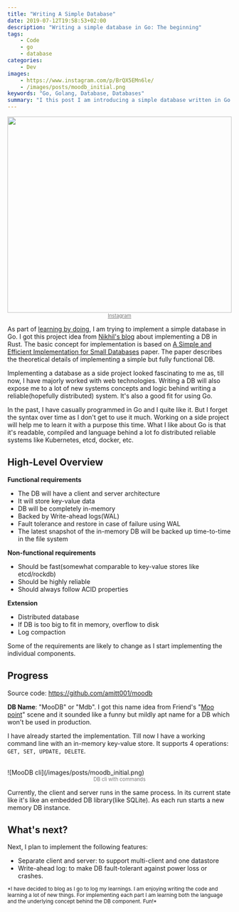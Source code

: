 ```yaml
---
title: "Writing A Simple Database"
date: 2019-07-12T19:58:53+02:00
description: "Writing a simple database in Go: The beginning"
tags:
    - Code
    - go
    - database
categories:
    - Dev
images:
    - https://www.instagram.com/p/BrQX5EMn6le/
    - /images/posts/moodb_initial.png
keywords: "Go, Golang, Database, Databases"
summary: "I this post I am introducing a simple database written in Go. This is part 1 of multi-part posts about it."
---
```


<img style="border-radius:0px;height:440px;width:100%;" src="https://instagram.fcpt7-1.fna.fbcdn.net/vp/fd2cc646f3f39f808dcd53c24e28031e/5DEEAE91/t51.2885-15/e35/46228023_318887132168061_95887248700416063_n.jpg?_nc_ht=instagram.fcpt7-1.fna.fbcdn.net">
<center>
<a href="https://www.instagram.com/p/BrQX5EMn6le/" rel="nofollow" style="color:#757575;font-size:80%;">Instagram</a>
</center>

As part of <a href="https://en.wikipedia.org/wiki/Learning-by-doing" rel="nofollow">learning by doing</a>, I am trying to implement a simple database in Go. I got this project idea from <a href="http://nikhilism.com/post/2016/writing-simple-database-in-rust-part-1/" rel="nofollow">Nikhil's blog</a> about implementing a DB in Rust. The basic concept for implementation is based on [A Simple and Efficient Implementation for Small Databases](http://birrell.org/andrew/papers/024-DatabasesPaper-SOSP.pdf) paper. The paper describes the theoretical details of implementing a simple but fully functional DB.

Implementing a database as a side project looked fascinating to me as, till now, I have majorly worked with web technologies. Writing a DB will also expose me to a lot of new systems concepts and logic behind writing a reliable(hopefully distributed) system. It's also a good fit for using Go.

In the past, I have casually programmed in Go and I quite like it. But I forget the syntax over time as I don't get to use it much. Working on a side project will help me to learn it with a purpose this time. What I like about Go is that it's readable, compiled and language behind a lot fo distributed reliable systems like Kubernetes, etcd, docker, etc.

## High-Level Overview

**Functional requirements**

- The DB will have a client and server architecture
- It will store key-value data
- DB will be completely in-memory
- Backed by Write-ahead logs(WAL)
- Fault tolerance and restore in case of failure using WAL
- The latest snapshot of the in-memory DB will be backed up time-to-time in the file system

**Non-functional requirements**

- Should be fast(somewhat comparable to key-value stores like etcd/rockdb)
- Should be highly reliable
- Should always follow ACID properties

**Extension**

- Distributed database
- If DB is too big to fit in memory, overflow to disk
- Log compaction

Some of the requirements are likely to change as I start implementing the individual components.


## Progress

Source code: https://github.com/amitt001/moodb

**DB Name**: "MooDB" or "Mdb". I got this name idea from Friend's "[Moo point](https://www.youtube.com/watch?v=62necDwQb5E)" scene and it sounded like a funny but mildly apt name for a DB which won't be used in production.

I have already started the implementation. Till now I have a working command line with an in-memory key-value store. It supports 4 operations: `GET, SET, UPDATE, DELETE`.

</br>
![MooDB cli](/images/posts/moodb_initial.png)
<center style="color:#757575;font-size:80%;">DB cli with commands</center>


Currently, the client and server runs in the same process. In its current state like it's like an embedded DB library(like SQLite). As each run starts a new memory DB instance.


## What's next?

Next, I plan to implement the following features:

- Separate client and server: to support multi-client and one datastore
- Write-ahead log: to make DB fault-tolerant against power loss or crashes.


<small>
*I have decided to blog as I go to log my learnings. I am enjoying writing the code and learning a lot of new things. For implementing each part I am learning both the language and the underlying concept behind the DB component. Fun!*
</small>
